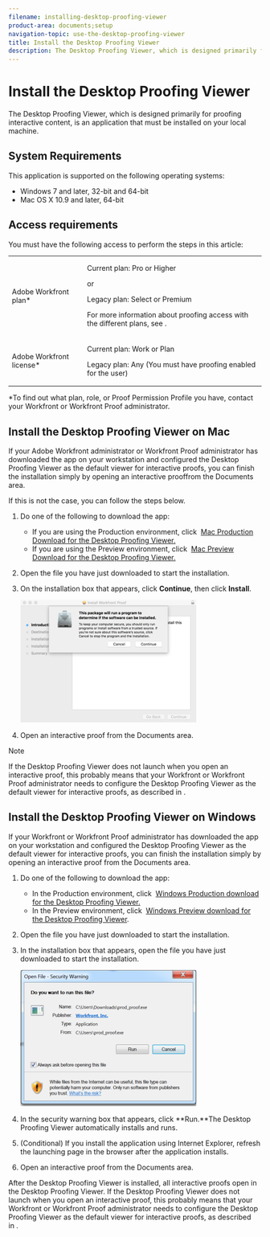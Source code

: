 ```yaml
---
filename: installing-desktop-proofing-viewer
product-area: documents;setup
navigation-topic: use-the-desktop-proofing-viewer
title: Install the Desktop Proofing Viewer
description: The Desktop Proofing Viewer, which is designed primarily for proofing interactive content, is an application that must be installed on your local machine.
---
```


# Install the Desktop Proofing Viewer

The Desktop Proofing Viewer, which is designed primarily for proofing interactive content, is an application that must be installed on your local machine.

## System Requirements

This application&nbsp;is supported on the following operating systems:

* Windows 7 and later, 32-bit and 64-bit
* Mac OS X 10.9 and later, 64-bit

## Access requirements

You must have the following access to perform the steps in this article:

<table style="table-layout:auto"> 
 <col> 
 <col> 
 <tbody> 
  <tr> 
   <td role="rowheader">Adobe Workfront plan*</td> 
   <td> <p>Current plan: Pro or Higher</p> <p>or</p> <p>Legacy plan: Select or Premium</p> <p>For more information about proofing access with the different plans, see .</p> </td> 
  </tr> 
  <tr> 
   <td role="rowheader">Adobe Workfront license*</td> 
   <td> <p>Current plan: Work or Plan</p> <p>Legacy plan: Any (You must have proofing enabled for the user)</p> </td> 
  </tr> 
 </tbody> 
</table>

&#42;To find out what plan, role, or Proof Permission Profile you have, contact your Workfront or Workfront Proof administrator.

## Install the Desktop Proofing Viewer on Mac

If your Adobe Workfront administrator or Workfront Proof administrator has downloaded the app on your workstation and configured the Desktop Proofing Viewer as the default viewer for interactive proofs, you can finish the installation simply by opening an interactive prooffrom the Documents area.

If this is not the case, you can follow the steps below.

1. Do one of the following to download the app:

   * If you are using the Production environment, click&nbsp; [Mac Production Download for the Desktop Proofing Viewer.](https://cdn.proofhq.com/nativeviewer/desktop_viewer/Workfront+Proof.pkg)
   * If you are using the Preview environment, click&nbsp; [Mac Preview Download for the Desktop Proofing Viewer.](https://cdn.preview.proofhq.com/nativeviewer/desktop_viewer/Workfront+Proof+Preview.pkg)

1. Open the file you have just downloaded to start the installation.
1. On the installation box that appears, click **Continue**, then click **Install**.

   ![00000776.png](assets/00000776-350x244.png)

1. Open an interactive proof from the Documents area.

>[!NOTE]
>
>If the Desktop Proofing Viewer does not launch when you open an interactive proof, this probably means that your Workfront or Workfront Proof administrator needs to configure the Desktop Proofing Viewer as the default viewer for interactive proofs, as described in&nbsp;.

## Install the Desktop Proofing Viewer on Windows

If your Workfront or Workfront Proof administrator has downloaded the app on your workstation and configured the Desktop Proofing Viewer as the default viewer for interactive proofs, you can finish the installation simply by opening an interactive proof from the Documents area.

1. Do one of the following to download the app:

   * In the Production environment, click&nbsp; [Windows Production download for the Desktop Proofing Viewer.](https://cdn.proofhq.com/nativeviewer/desktop_viewer/Workfront+Proof.exe)
   * In the Preview environment, click&nbsp; [Windows Preview download for the Desktop Proofing Viewer](https://cdn.preview.proofhq.com/nativeviewer/desktop_viewer/Workfront+Proof+Preview.exe).

1. Open the file you have just downloaded to start the installation.
1. In the installation box that appears, open the file you have just downloaded to start the installation.

   ![Screen_Shot_2018-05-02_at_10.56.55_AM.png](assets/screen-shot-2018-05-02-at-10.56.55-am-350x271.png)

1. In the security warning box that appears, click&nbsp;**Run.**The Desktop Proofing Viewer automatically installs and runs.&nbsp;
1. (Conditional) If you install the application using Internet Explorer, refresh the launching page in the browser after the application installs.
1. Open an interactive proof from the Documents area.

After the Desktop Proofing Viewer is installed, all interactive proofs open in the Desktop Proofing Viewer. If the Desktop Proofing Viewer does not launch when you open an interactive proof, this probably means that your Workfront or Workfront Proof administrator needs to configure the Desktop Proofing Viewer as the default viewer for interactive proofs, as described in&nbsp;.
